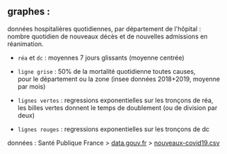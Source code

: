graphes :
---------

données hospitalières quotidiennes, par département de l'hôpital :\
nombre quotidien de nouveaux décès et de nouvelles admissions en réanimation.

- `réa` et `dc` : moyennes 7 jours glissants (moyenne centrée)

- `ligne grise` : 50% de la mortalité quotidienne toutes causes, \
   pour le département ou la zone (insee données 2018+2019, moyenne par mois)

- `lignes vertes` : regressions exponentielles sur les tronçons de réa, \
   les billes vertes donnent le temps de doublement (ou de division par deux)

- `lignes rouges` : regressions exponentielles sur les tronçons de dc


données : Santé Publique France >
[data.gouv.fr][data.gouv.hospi] >
[nouveaux-covid19.csv][data]


[data]: https://www.data.gouv.fr/fr/datasets/r/6fadff46-9efd-4c53-942a-54aca783c30c
[data.gouv.hospi]: https://www.data.gouv.fr/fr/datasets/donnees-hospitalieres-relatives-a-lepidemie-de-covid-19/
